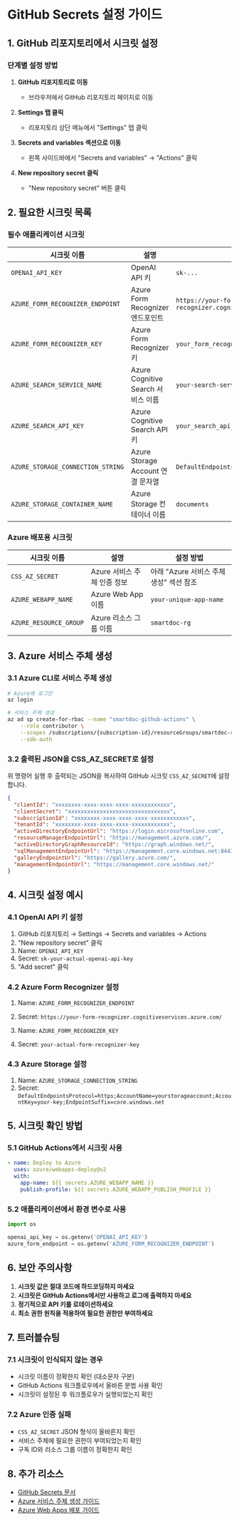 # GitHub Secrets 설정 가이드

## 1. GitHub 리포지토리에서 시크릿 설정

### 단계별 설정 방법

1. **GitHub 리포지토리로 이동**
   - 브라우저에서 GitHub 리포지토리 페이지로 이동

2. **Settings 탭 클릭**
   - 리포지토리 상단 메뉴에서 "Settings" 탭 클릭

3. **Secrets and variables 섹션으로 이동**
   - 왼쪽 사이드바에서 "Secrets and variables" → "Actions" 클릭

4. **New repository secret 클릭**
   - "New repository secret" 버튼 클릭

## 2. 필요한 시크릿 목록

### 필수 애플리케이션 시크릿

| 시크릿 이름 | 설명 | 예시 값 |
|------------|------|---------|
| `OPENAI_API_KEY` | OpenAI API 키 | `sk-...` |
| `AZURE_FORM_RECOGNIZER_ENDPOINT` | Azure Form Recognizer 엔드포인트 | `https://your-form-recognizer.cognitiveservices.azure.com/` |
| `AZURE_FORM_RECOGNIZER_KEY` | Azure Form Recognizer 키 | `your_form_recognizer_key_here` |
| `AZURE_SEARCH_SERVICE_NAME` | Azure Cognitive Search 서비스 이름 | `your-search-service-name` |
| `AZURE_SEARCH_API_KEY` | Azure Cognitive Search API 키 | `your_search_api_key_here` |
| `AZURE_STORAGE_CONNECTION_STRING` | Azure Storage Account 연결 문자열 | `DefaultEndpointsProtocol=https;AccountName=...` |
| `AZURE_STORAGE_CONTAINER_NAME` | Azure Storage 컨테이너 이름 | `documents` |

### Azure 배포용 시크릿

| 시크릿 이름 | 설명 | 설정 방법 |
|------------|------|-----------|
| `CSS_AZ_SECRET` | Azure 서비스 주체 인증 정보 | 아래 "Azure 서비스 주체 생성" 섹션 참조 |
| `AZURE_WEBAPP_NAME` | Azure Web App 이름 | `your-unique-app-name` |
| `AZURE_RESOURCE_GROUP` | Azure 리소스 그룹 이름 | `smartdoc-rg` |

## 3. Azure 서비스 주체 생성

### 3.1 Azure CLI로 서비스 주체 생성

```bash
# Azure에 로그인
az login

# 서비스 주체 생성
az ad sp create-for-rbac --name "smartdoc-github-actions" \
    --role contributor \
    --scopes /subscriptions/{subscription-id}/resourceGroups/smartdoc-rg \
    --sdk-auth
```

### 3.2 출력된 JSON을 CSS_AZ_SECRET로 설정

위 명령어 실행 후 출력되는 JSON을 복사하여 GitHub 시크릿 `CSS_AZ_SECRET`에 설정합니다.

```json
{
  "clientId": "xxxxxxxx-xxxx-xxxx-xxxx-xxxxxxxxxxxx",
  "clientSecret": "xxxxxxxxxxxxxxxxxxxxxxxxxxxxxxxx",
  "subscriptionId": "xxxxxxxx-xxxx-xxxx-xxxx-xxxxxxxxxxxx",
  "tenantId": "xxxxxxxx-xxxx-xxxx-xxxx-xxxxxxxxxxxx",
  "activeDirectoryEndpointUrl": "https://login.microsoftonline.com",
  "resourceManagerEndpointUrl": "https://management.azure.com/",
  "activeDirectoryGraphResourceId": "https://graph.windows.net/",
  "sqlManagementEndpointUrl": "https://management.core.windows.net:8443/",
  "galleryEndpointUrl": "https://gallery.azure.com/",
  "managementEndpointUrl": "https://management.core.windows.net/"
}
```

## 4. 시크릿 설정 예시

### 4.1 OpenAI API 키 설정

1. GitHub 리포지토리 → Settings → Secrets and variables → Actions
2. "New repository secret" 클릭
3. Name: `OPENAI_API_KEY`
4. Secret: `sk-your-actual-openai-api-key`
5. "Add secret" 클릭

### 4.2 Azure Form Recognizer 설정

1. Name: `AZURE_FORM_RECOGNIZER_ENDPOINT`
2. Secret: `https://your-form-recognizer.cognitiveservices.azure.com/`

1. Name: `AZURE_FORM_RECOGNIZER_KEY`
2. Secret: `your-actual-form-recognizer-key`

### 4.3 Azure Storage 설정

1. Name: `AZURE_STORAGE_CONNECTION_STRING`
2. Secret: `DefaultEndpointsProtocol=https;AccountName=yourstorageaccount;AccountKey=your-key;EndpointSuffix=core.windows.net`

## 5. 시크릿 확인 방법

### 5.1 GitHub Actions에서 시크릿 사용

```yaml
- name: Deploy to Azure
  uses: azure/webapps-deploy@v2
  with:
    app-name: ${{ secrets.AZURE_WEBAPP_NAME }}
    publish-profile: ${{ secrets.AZURE_WEBAPP_PUBLISH_PROFILE }}
```

### 5.2 애플리케이션에서 환경 변수로 사용

```python
import os

openai_api_key = os.getenv('OPENAI_API_KEY')
azure_form_endpoint = os.getenv('AZURE_FORM_RECOGNIZER_ENDPOINT')
```

## 6. 보안 주의사항

1. **시크릿 값은 절대 코드에 하드코딩하지 마세요**
2. **시크릿은 GitHub Actions에서만 사용하고 로그에 출력하지 마세요**
3. **정기적으로 API 키를 로테이션하세요**
4. **최소 권한 원칙을 적용하여 필요한 권한만 부여하세요**

## 7. 트러블슈팅

### 7.1 시크릿이 인식되지 않는 경우

- 시크릿 이름이 정확한지 확인 (대소문자 구분)
- GitHub Actions 워크플로우에서 올바른 문법 사용 확인
- 시크릿이 설정된 후 워크플로우가 실행되었는지 확인

### 7.2 Azure 인증 실패

- `CSS_AZ_SECRET` JSON 형식이 올바른지 확인
- 서비스 주체에 필요한 권한이 부여되었는지 확인
- 구독 ID와 리소스 그룹 이름이 정확한지 확인

## 8. 추가 리소스

- [GitHub Secrets 문서](https://docs.github.com/en/actions/security-guides/encrypted-secrets)
- [Azure 서비스 주체 생성 가이드](https://docs.microsoft.com/en-us/azure/active-directory/develop/howto-create-service-principal-portal)
- [Azure Web Apps 배포 가이드](https://docs.microsoft.com/en-us/azure/app-service/deploy-github-actions)
